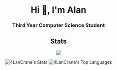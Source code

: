 <h1 align="center">Hi 👋, I'm Alan</h1>
<h3 align="center">Third Year Computer Science Student</h3>




<div align="center">
  <h2>Stats</h2>



<div align="center">
  <img src="https://profile-counter.glitch.me/4LanCrane/count.svg?"  />

![4LanCrane's Stats](https://github-readme-stats.vercel.app/api?username=4LanCrane&theme=dark&show_icons=true&hide_border=false&count_private=true)
![4LanCrane's Top Languages](https://github-readme-stats.vercel.app/api/top-langs/?username=4LanCrane&theme=dark&show_icons=true&hide_border=false&layout=compact)



</div>
